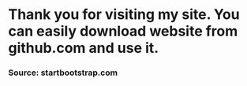 # Thank you for visiting my site. You can easily download website from github.com and use it.

### Source: startbootstrap.com
